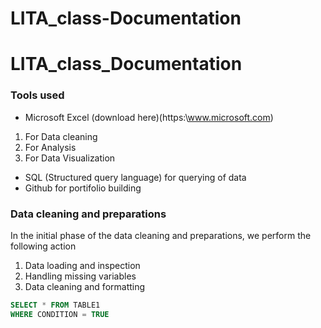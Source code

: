 # LITA_class-Documentation
# LITA_class_Documentation

### Tools used 

- Microsoft Excel (download here)(https:\\www.microsoft.com)
 1. For Data cleaning
 2. For Analysis
 3. For Data Visualization
 
- SQL (Structured query language) for querying of data
- Github for portifolio building

### Data cleaning and preparations

In the initial phase of the data cleaning and preparations, we perform the following action
 1. Data loading and inspection
 2. Handling missing variables
 3. Data cleaning and formatting

```SQL
SELECT * FROM TABLE1
WHERE CONDITION = TRUE
```
